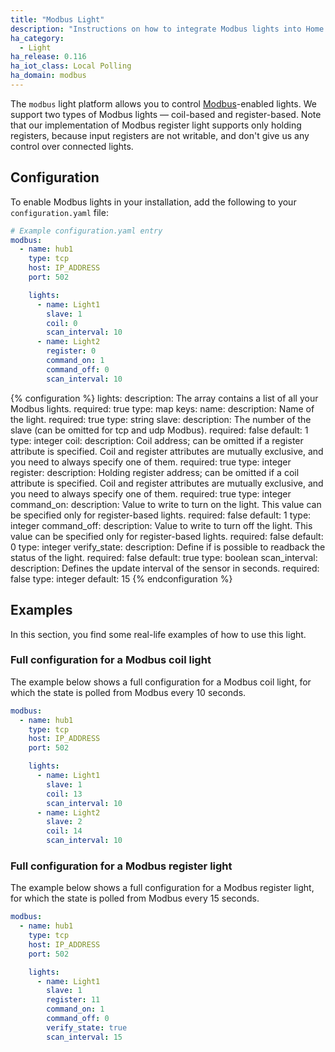 ```yaml
---
title: "Modbus Light"
description: "Instructions on how to integrate Modbus lights into Home Assistant."
ha_category:
  - Light
ha_release: 0.116
ha_iot_class: Local Polling
ha_domain: modbus
---
```


The `modbus` light platform allows you to control [Modbus](http://www.modbus.org/)-enabled lights. We support two types of Modbus lights — coil-based and register-based. Note that our implementation of Modbus register light supports only holding registers, because input registers are not writable, and don't give us any control over connected lights.

## Configuration

To enable Modbus lights in your installation, add the following to your `configuration.yaml` file:

```yaml
# Example configuration.yaml entry
modbus:
  - name: hub1
    type: tcp
    host: IP_ADDRESS
    port: 502

    lights:
      - name: Light1
        slave: 1
        coil: 0
        scan_interval: 10
      - name: Light2
        register: 0
        command_on: 1
        command_off: 0
        scan_interval: 10
```

{% configuration %}
lights:
  description: The array contains a list of all your Modbus lights.
  required: true
  type: map
  keys:
    name:
      description: Name of the light.
      required: true
      type: string
    slave:
      description: The number of the slave (can be omitted for tcp and udp Modbus).
      required: false
      default: 1
      type: integer
    coil:
      description: Coil address; can be omitted if a register attribute is specified. Coil and register attributes are mutually exclusive, and you need to always specify one of them.
      required: true
      type: integer
    register:
      description: Holding register address; can be omitted if a coil attribute is specified. Coil and register attributes are mutually exclusive, and you need to always specify one of them.
      required: true
      type: integer
    command_on:
      description: Value to write to turn on the light. This value can be specified only for register-based lights.
      required: false
      default: 1
      type: integer
    command_off:
      description: Value to write to turn off the light. This value can be specified only for register-based lights.
      required: false
      default: 0
      type: integer
    verify_state:
      description: Define if is possible to readback the status of the light.
      required: false
      default: true
      type: boolean
    scan_interval:
      description: Defines the update interval of the sensor in seconds.
      required: false
      type: integer
      default: 15
{% endconfiguration %}

## Examples

In this section, you find some real-life examples of how to use this light.

### Full configuration for a Modbus coil light

The example below shows a full configuration for a Modbus coil light, for which the state is polled from Modbus every 10 seconds.

```yaml
modbus:
  - name: hub1
    type: tcp
    host: IP_ADDRESS
    port: 502

    lights:
      - name: Light1
        slave: 1
        coil: 13
        scan_interval: 10
      - name: Light2
        slave: 2
        coil: 14
        scan_interval: 10
```

### Full configuration for a Modbus register light

The example below shows a full configuration for a Modbus register light, for which the state is polled from Modbus every 15 seconds.

```yaml
modbus:
  - name: hub1
    type: tcp
    host: IP_ADDRESS
    port: 502

    lights:
      - name: Light1
        slave: 1
        register: 11
        command_on: 1
        command_off: 0
        verify_state: true
        scan_interval: 15
```